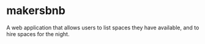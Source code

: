 # makersbnb
A web application that allows users to list spaces they have available, and to hire spaces for the night.
